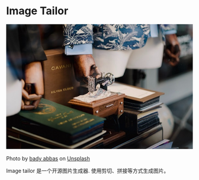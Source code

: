 # Image Tailor

![logo](assets/logo.jpg)

Photo by <a href="https://unsplash.com/@bady?utm_source=unsplash&utm_medium=referral&utm_content=creditCopyText">bady abbas</a> on <a href="https://unsplash.com/?utm_source=unsplash&utm_medium=referral&utm_content=creditCopyText">Unsplash</a>

Image tailor 是一个开源图片生成器.
使用剪切、拼接等方式生成图片。
